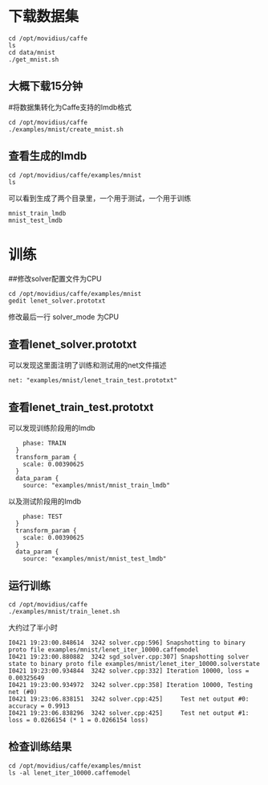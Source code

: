 # 下载数据集

```
cd /opt/movidius/caffe
ls
cd data/mnist
./get_mnist.sh
```
## 大概下载15分钟
#将数据集转化为Caffe支持的lmdb格式
```
cd /opt/movidius/caffe
./examples/mnist/create_mnist.sh 
```
## 查看生成的lmdb
```
cd /opt/movidius/caffe/examples/mnist
ls
```
可以看到生成了两个目录里，一个用于测试，一个用于训练
```
mnist_train_lmdb
mnist_test_lmdb
```
# 训练
##修改solver配置文件为CPU
```
cd /opt/movidius/caffe/examples/mnist
gedit lenet_solver.prototxt
```
修改最后一行 solver_mode 为CPU
## 查看lenet_solver.prototxt
可以发现这里面注明了训练和测试用的net文件描述
```
net: "examples/mnist/lenet_train_test.prototxt"
```
## 查看lenet_train_test.prototxt
可以发现训练阶段用的lmdb
```
    phase: TRAIN
  }
  transform_param {
    scale: 0.00390625
  }
  data_param {
    source: "examples/mnist/mnist_train_lmdb"
```
以及测试阶段用的lmdb
```
    phase: TEST
  }
  transform_param {
    scale: 0.00390625
  }
  data_param {
    source: "examples/mnist/mnist_test_lmdb"
```
## 运行训练
```
cd /opt/movidius/caffe
./examples/mnist/train_lenet.sh 
```
大约过了半小时
```
I0421 19:23:00.848614  3242 solver.cpp:596] Snapshotting to binary proto file examples/mnist/lenet_iter_10000.caffemodel
I0421 19:23:00.880882  3242 sgd_solver.cpp:307] Snapshotting solver state to binary proto file examples/mnist/lenet_iter_10000.solverstate
I0421 19:23:00.934844  3242 solver.cpp:332] Iteration 10000, loss = 0.00325649
I0421 19:23:00.934972  3242 solver.cpp:358] Iteration 10000, Testing net (#0)
I0421 19:23:06.838151  3242 solver.cpp:425]     Test net output #0: accuracy = 0.9913
I0421 19:23:06.838296  3242 solver.cpp:425]     Test net output #1: loss = 0.0266154 (* 1 = 0.0266154 loss)
```
## 检查训练结果
```
cd /opt/movidius/caffe/examples/mnist
ls -al lenet_iter_10000.caffemodel
```
